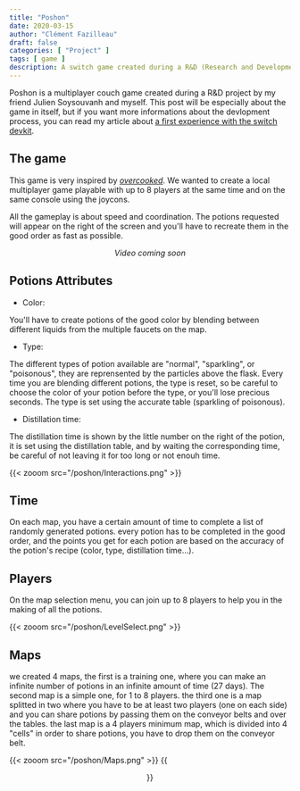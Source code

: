 ```yaml
---
title: "Poshon"
date: 2020-03-15
author: "Clément Fazilleau"
draft: false
categories: [ "Project" ]
tags: [ game ]
description: A switch game created during a R&D (Research and Development) project.
---
```


Poshon is a multiplayer couch game created during a R&D project by my friend Julien Soysouvanh and myself.
This post will be especially about the game in itself, but if you want more informations about the devlopment process, you can read my article about [a first experience with the switch devkit](/posts/a-first-experience-with-the-switch-devkit).

## The game

This game is very inspired by [*overcooked*](http://www.ghosttowngames.com/overcooked/). We wanted to create a local multiplayer game playable with up to 8 players at the same time and on the same console using the joycons.

All the gameplay is about speed and coordination. The potions requested will appear on the right of the screen and you'll have to recreate them in the good order as fast as possible.

<div style="text-align:center;"><i>Video coming soon</i></div>

## Potions Attributes

- Color:

You'll have to create potions of the good color by blending between different liquids from the multiple faucets on the map.

- Type:

The different types of potion available are "normal", "sparkling", or "poisonous", they are reprensented by the particles above the flask. Every time you are blending different potions, the type is reset, so be careful to choose the color of your potion before the type, or you'll lose precious seconds. The type is set using the accurate table (sparkling of poisonous).

- Distillation time:

The distillation time is shown by the little number on the right of the potion, it is set using the distillation table, and by waiting the corresponding time, be careful of not leaving it for too long or not enouh time.

{{< zooom src="/poshon/Interactions.png" >}}

## Time

On each map, you have a certain amount of time to complete a list of randomly generated potions. every potion has to be completed in the good order, and the points you get for each potion are based on the accuracy of the potion's recipe (color, type, distillation time...).

## Players

On the map selection menu, you can join up to 8 players to help you in the making of all the potions.

{{< zooom src="/poshon/LevelSelect.png" >}}

## Maps

we created 4 maps, the first is a training one, where you can make an infinite number of potions in an infinite amount of time (27 days). The second map is a simple one, for 1 to 8 players. the third one is a map splitted in two where you have to be at least two players (one on each side) and you can share potions by passing them on the conveyor belts and over the tables. the last map is a 4 players minimum map, which is divided into 4 "cells" in order to share potions, you have to drop them on the conveyor belt.

{{< zooom src="/poshon/Maps.png" >}}
{{<center text="A project by Julien SOYSOUVANH and Clément FAZILLEAU">}}
